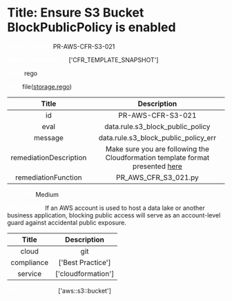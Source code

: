 



# Title: Ensure S3 Bucket BlockPublicPolicy is enabled


***<font color="white">Master Test Id:</font>*** PR-AWS-CFR-S3-021

***<font color="white">Master Snapshot Id:</font>*** ['CFR_TEMPLATE_SNAPSHOT']

***<font color="white">type:</font>*** rego

***<font color="white">rule:</font>*** file([storage.rego])  
  
  
  
  

|Title|Description|
| :---: | :---: |
|id|PR-AWS-CFR-S3-021|
|eval|data.rule.s3_block_public_policy|
|message|data.rule.s3_block_public_policy_err|
|remediationDescription|Make sure you are following the Cloudformation template format presented <a href='https://docs.aws.amazon.com/AWSCloudFormation/latest/UserGuide/aws-properties-s3-bucket-publicaccessblockconfiguration.html#cfn-s3-bucket-publicaccessblockconfiguration-blockpublicpolicy' target='_blank'>here</a>|
|remediationFunction|PR_AWS_CFR_S3_021.py|


***<font color="white">Severity:</font>*** Medium

***<font color="white">Description:</font>*** If an AWS account is used to host a data lake or another business application, blocking public access will serve as an account-level guard against accidental public exposure.  
  
  

|Title|Description|
| :---: | :---: |
|cloud|git|
|compliance|['Best Practice']|
|service|['cloudformation']|


***<font color="white">Resource Types:</font>*** ['aws::s3::bucket']


[storage.rego]: https://github.com/prancer-io/prancer-compliance-test/tree/master/aws/iac/storage.rego
